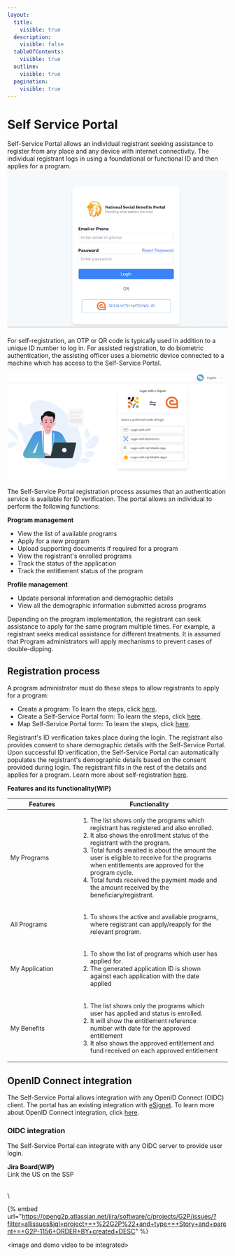 ```yaml
---
layout:
  title:
    visible: true
  description:
    visible: false
  tableOfContents:
    visible: true
  outline:
    visible: true
  pagination:
    visible: true
---
```


# Self Service Portal

Self-Service Portal allows an individual registrant seeking assistance to register from any place and any device with internet connectivity. The individual registrant logs in using a foundational or functional ID and then applies for a program. \
![](../../../.gitbook/assets/nationalid-signin.png)\
\
For self-registration, an OTP or QR code is typically used in addition to a unique ID number to log in. For assisted registration, to do biometric authentication, the assisting officer uses a biometric device connected to a machine which has access to the Self-Service Portal.\
\
![](../../../.gitbook/assets/esignet-login.png)

The Self-Service Portal registration process assumes that an authentication service is available for ID verification. The portal allows an individual to perform the following functions:

**Program management**

* View the list of available programs
* Apply for a new program
* Upload supporting documents if required for a program
* View the registrant's enrolled programs
* Track the status of the application
* Track the entitlement status of the program

**Profile management**

* Update personal information and demographic details
* View all the demographic information submitted across programs

Depending on the program implementation, the registrant can seek assistance to apply for the same program multiple times. For example, a registrant seeks medical assistance for different treatments. It is assumed that Program administrators will apply mechanisms to prevent cases of double-dipping.

## Registration process

A program administrator must do these steps to allow registrants to apply for a program:

* Create a program: To learn the steps, click [here](../../features/program-management/user-guides/create-a-program.md).
* Create a Self-Service Portal form: To learn the steps, click [here](../../user-guides/eligibility-and-program-enrollment/website/create-portal-form.md).
* Map Self-Service Portal form: To learn the steps, click [here](../../features/program-management/user-guides/map-self-service-portal-form.md).

Registrant's ID verification takes place during the login. The registrant also provides consent to share demographic details with the Self-Service Portal. Upon successful ID verification, the Self-Service Portal can automatically populates the registrant's demographic details based on the consent provided during login. The registrant fills in the rest of the details and applies for a program. Learn more about self-registration [here](user-guides/self-register-online.md).



**Features and its functionality(WIP)**

<table><thead><tr><th width="145">Features</th><th>Functionality</th><th data-hidden></th></tr></thead><tbody><tr><td>My Programs</td><td><ol><li>The list shows only the programs which registrant has registered and also enrolled.</li><li>It also shows the enrollment status of the registrant with the program.</li><li>Total funds  awaited is about the amount the user is eligible to receive for the programs when entitlements are approved for the program cycle. </li><li>Total funds received the payment made and the amount received by the beneficiary/registrant.</li></ol></td><td></td></tr><tr><td>All Programs</td><td><ol><li>To shows the active and available programs, where registrant can apply/reapply for the relevant program.<br></li></ol></td><td></td></tr><tr><td>My Application</td><td><ol><li>To show the list of programs which user has applied for. </li><li>The generated application ID is shown against each application with the date applied  </li></ol></td><td></td></tr><tr><td>My Benefits</td><td><ol><li>The list shows only the programs which user has applied and status is enrolled. </li><li>It will show the entitlement reference number  with date for the approved entitlement  </li><li>It also shows the approved entitlement and fund received on each approved entitlement</li></ol></td><td></td></tr></tbody></table>

## OpenID Connect integration

The Self-Service Portal allows integration with any OpenID Connect (OIDC) client. The portal has an existing integration with [eSignet](https://docs.esignet.io/). To learn more about OpenID Connect integration, click [here](https://openid.net/developers/how-connect-works/).

### OIDC integration

The Self-Service Portal can integrate with any OIDC server to provide user login.



**Jira Board(WIP)**\
Link the US on the SSP

\
\


{% embed url="https://openg2p.atlassian.net/jira/software/c/projects/G2P/issues/?filter=allissues&jql=project+=+%22G2P%22+and+type+=+Story+and+parent+=+G2P-1156+ORDER+BY+created+DESC" %}

\<image and demo video to be integrated>
